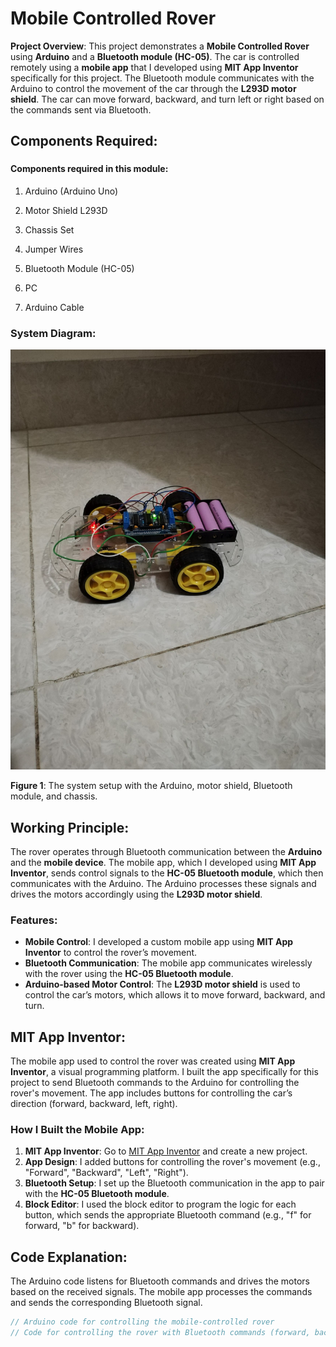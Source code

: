 # Mobile Controlled Rover

**Project Overview**:
This project demonstrates a **Mobile Controlled Rover** using **Arduino** and a **Bluetooth module (HC-05)**. The car is controlled remotely using a **mobile app** that I developed using **MIT App Inventor** specifically for this project. The Bluetooth module communicates with the Arduino to control the movement of the car through the **L293D motor shield**. The car can move forward, backward, and turn left or right based on the commands sent via Bluetooth.

## Components Required:
### <h4>Components required in this module:</h4>
<ol>
  <li><p>Arduino (Arduino Uno)</p></li>
  <li><p>Motor Shield L293D</p></li>
  <li><p>Chassis Set</p></li>
  <li><p>Jumper Wires</p></li>
  <li><p>Bluetooth Module (HC-05)</p></li>
  <li><p>PC</p></li>
  <li><p>Arduino Cable</p></li>
</ol>

### System Diagram:
![Mobile Controlled Rover](./Project_Photo_and_Video/Car.jpg)

**Figure 1**: The system setup with the Arduino, motor shield, Bluetooth module, and chassis.

## Working Principle:
The rover operates through Bluetooth communication between the **Arduino** and the **mobile device**. The mobile app, which I developed using **MIT App Inventor**, sends control signals to the **HC-05 Bluetooth module**, which then communicates with the Arduino. The Arduino processes these signals and drives the motors accordingly using the **L293D motor shield**.

### Features:
- **Mobile Control**: I developed a custom mobile app using **MIT App Inventor** to control the rover’s movement.
- **Bluetooth Communication**: The mobile app communicates wirelessly with the rover using the **HC-05 Bluetooth module**.
- **Arduino-based Motor Control**: The **L293D motor shield** is used to control the car’s motors, which allows it to move forward, backward, and turn.

## MIT App Inventor:
The mobile app used to control the rover was created using **MIT App Inventor**, a visual programming platform. I built the app specifically for this project to send Bluetooth commands to the Arduino for controlling the rover's movement. The app includes buttons for controlling the car’s direction (forward, backward, left, right).

### How I Built the Mobile App:
1. **MIT App Inventor**: Go to [MIT App Inventor](https://appinventor.mit.edu/) and create a new project.
2. **App Design**: I added buttons for controlling the rover's movement (e.g., "Forward", "Backward", "Left", "Right").
3. **Bluetooth Setup**: I set up the Bluetooth communication in the app to pair with the **HC-05 Bluetooth module**.
4. **Block Editor**: I used the block editor to program the logic for each button, which sends the appropriate Bluetooth command (e.g., "f" for forward, "b" for backward).

## Code Explanation:
The Arduino code listens for Bluetooth commands and drives the motors based on the received signals. The mobile app processes the commands and sends the corresponding Bluetooth signal.

```cpp
// Arduino code for controlling the mobile-controlled rover
// Code for controlling the rover with Bluetooth commands (forward, backward, left, right, stop)













































